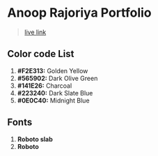 # Anoop Rajoriya Portfolio

> [live link](https://anoop-rajoriya.github.io/web-portfolio/)

## Color code List

1. **#F2E313:** Golden Yellow
2. **#565902:** Dark Olive Green
3. **#141E26:** Charcoal
4. **#223240:** Dark Slate Blue
5. **#0E0C40:** Midnight Blue

## Fonts

1. **Roboto slab**
2. **Roboto**
